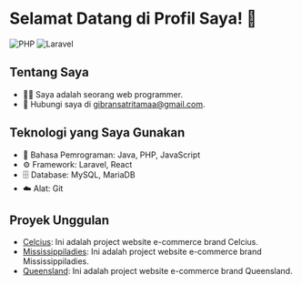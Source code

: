 # Selamat Datang di Profil Saya! 👋
![PHP](https://img.shields.io/badge/PHP-8.3-blue)
![Laravel](https://img.shields.io/badge/Laravel-v11.0-orange)

## Tentang Saya
- 👨‍💻 Saya adalah seorang web programmer.
- 💬 Hubungi saya di gibransatritamaa@gmail.com.

## Teknologi yang Saya Gunakan
- 🔧 Bahasa Pemrograman: Java, PHP, JavaScript
- ⚙️ Framework: Laravel, React
- 🗄️ Database: MySQL, MariaDB
- ☁️ Alat: Git

## Proyek Unggulan
- [Celcius](https://clcs.co.id): Ini adalah project website e-commerce brand Celcius.
- [Mississippiladies](https://mississippiladies.com): Ini adalah project website e-commerce brand Mississippiladies.
- [Queensland](https://queensland.id): Ini adalah project website e-commerce brand Queensland.
